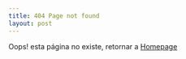 ```yaml
---
title: 404 Page not found
layout: post
---
```


Oops! esta página no existe, retornar a [Homepage]({{site.baseurl}})

